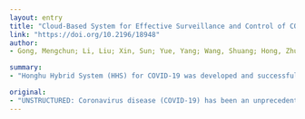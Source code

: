 ```yaml
---
layout: entry
title: "Cloud-Based System for Effective Surveillance and Control of COVID-19: Useful Experiences From Hubei, China"
link: "https://doi.org/10.2196/18948"
author:
- Gong, Mengchun; Li, Liu; Xin, Sun; Yue, Yang; Wang, Shuang; Hong, Zhu

summary:
- "Honghu Hybrid System (HHS) for COVID-19 was developed and successfully deployed within 72 hours. The HHS was designed for the collection, integration, standardization, and analysis of data from multiple sources. HHS supports four main features: syndromic surveillance on mobile devices, policy-making decision support, clinical decision support and prioritization of resources, and follow-up of discharged patients."

original:
- "UNSTRUCTURED: Coronavirus disease (COVID-19) has been an unprecedented challenge to the global health care system. Tools that can improve the focus of surveillance efforts and clinical decision support are of paramount importance. To illustrate how new medical informatics technologies will enable effective control of the pandemic, the Honghu Hybrid System (HHS) for COVID-19 was developed and successfully deployed within 72 hours in the city of Honghu in Hubei, China. The HHS was designed for the collection, integration, standardization, and analysis of COVID-19-related data from multiple sources, which includes a case reporting system, diagnostic labs, electronic medical records, and social media on mobile devices. HHS supports four main features: syndromic surveillance on mobile devices, policy-making decision support, clinical decision support and prioritization of resources, and follow-up of discharged patients. The syndromic surveillance component in HHS covered over 95% of the population of over 900,000 people and provided near real time evidence for the control of epidemic emergencies. The clinical decision support component in HHS was also provided to improve patient care and prioritize the limited medical resources. However, the statistical methods still require further evaluations to confirm clinical effectiveness and appropriateness of disposition assigned in this study, which warrants further investigation. The facilitating factors and challenges are discussed to provide useful insights to other cities to build suitable solutions based on cloud technologies. The HHS for COVID-19 was shown to be feasible and effective in this real-world field study, and has the potential to be migrated."
---
```


